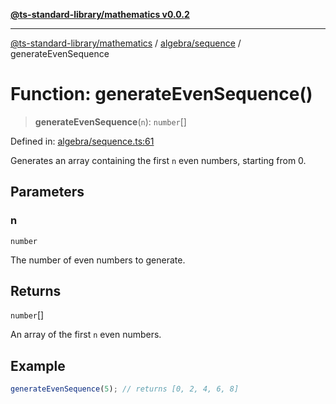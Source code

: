[**@ts-standard-library/mathematics v0.0.2**](../../../README.md)

***

[@ts-standard-library/mathematics](../../../README.md) / [algebra/sequence](../README.md) / generateEvenSequence

# Function: generateEvenSequence()

> **generateEvenSequence**(`n`): `number`[]

Defined in: [algebra/sequence.ts:61](https://github.com/gabaudette/ts-stdlib/blob/725aff52e6f28b9942b278b955914b3ace9f325c/packages/mathematics/src/algebra/sequence.ts#L61)

Generates an array containing the first `n` even numbers, starting from 0.

## Parameters

### n

`number`

The number of even numbers to generate.

## Returns

`number`[]

An array of the first `n` even numbers.

## Example

```typescript
generateEvenSequence(5); // returns [0, 2, 4, 6, 8]
```
